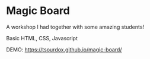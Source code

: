# Magic Board

A workshop I had together with some amazing students!

Basic HTML, CSS, Javascript

DEMO:  https://tsourdox.github.io/magic-board/
